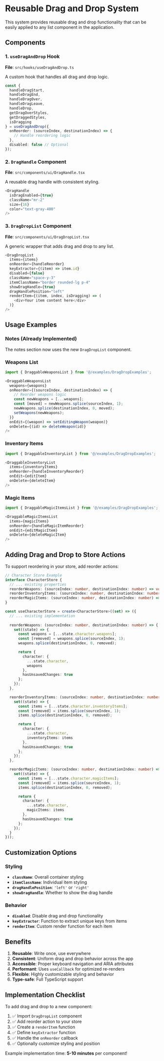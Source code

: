 # Reusable Drag and Drop System

This system provides reusable drag and drop functionality that can be easily applied to any list component in the application.

## Components

### 1. `useDragAndDrop` Hook
**File**: `src/hooks/useDragAndDrop.ts`

A custom hook that handles all drag and drop logic.

```typescript
const {
  handleDragStart,
  handleDragEnd,
  handleDragOver,
  handleDragLeave,
  handleDrop,
  getDragOverStyles,
  getDraggedStyles,
  isDragging
} = useDragAndDrop({
  onReorder: (sourceIndex, destinationIndex) => {
    // Handle reordering logic
  },
  disabled: false // Optional
});
```

### 2. `DragHandle` Component
**File**: `src/components/ui/DragHandle.tsx`

A reusable drag handle with consistent styling.

```typescript
<DragHandle 
  isDragEnabled={true}
  className="mr-2"
  size={16}
  color="text-gray-400"
/>
```

### 3. `DragDropList` Component
**File**: `src/components/ui/DragDropList.tsx`

A generic wrapper that adds drag and drop to any list.

```typescript
<DragDropList
  items={items}
  onReorder={handleReorder}
  keyExtractor={(item) => item.id}
  disabled={false}
  className="space-y-3"
  itemClassName="border rounded-lg p-4"
  showDragHandle={true}
  dragHandlePosition="left"
  renderItem={(item, index, isDragging) => (
    <div>Your item content here</div>
  )}
/>
```

## Usage Examples

### Notes (Already Implemented)
The notes section now uses the new `DragDropList` component.

### Weapons List
```typescript
import { DraggableWeaponsList } from '@/examples/DragDropExamples';

<DraggableWeaponsList
  weapons={weapons}
  onReorder={(sourceIndex, destinationIndex) => {
    // Reorder weapons logic
    const newWeapons = [...weapons];
    const [moved] = newWeapons.splice(sourceIndex, 1);
    newWeapons.splice(destinationIndex, 0, moved);
    setWeapons(newWeapons);
  }}
  onEdit={(weapon) => setEditingWeapon(weapon)}
  onDelete={(id) => deleteWeapon(id)}
/>
```

### Inventory Items
```typescript
import { DraggableInventoryList } from '@/examples/DragDropExamples';

<DraggableInventoryList
  items={inventoryItems}
  onReorder={handleInventoryReorder}
  onEdit={editItem}
  onDelete={deleteItem}
/>
```

### Magic Items
```typescript
import { DraggableMagicItemsList } from '@/examples/DragDropExamples';

<DraggableMagicItemsList
  items={magicItems}
  onReorder={handleMagicItemReorder}
  onEdit={editMagicItem}
  onDelete={deleteMagicItem}
/>
```

## Adding Drag and Drop to Store Actions

To support reordering in your store, add reorder actions:

```typescript
// Character Store Example
interface CharacterStore {
  // ... existing properties
  reorderWeapons: (sourceIndex: number, destinationIndex: number) => void;
  reorderInventoryItems: (sourceIndex: number, destinationIndex: number) => void;
  reorderMagicItems: (sourceIndex: number, destinationIndex: number) => void;
}

const useCharacterStore = create<CharacterStore>((set) => ({
  // ... existing implementation
  
  reorderWeapons: (sourceIndex: number, destinationIndex: number) => {
    set((state) => {
      const weapons = [...state.character.weapons];
      const [removed] = weapons.splice(sourceIndex, 1);
      weapons.splice(destinationIndex, 0, removed);

      return {
        character: {
          ...state.character,
          weapons
        },
        hasUnsavedChanges: true
      };
    });
  },

  reorderInventoryItems: (sourceIndex: number, destinationIndex: number) => {
    set((state) => {
      const items = [...state.character.inventoryItems];
      const [removed] = items.splice(sourceIndex, 1);
      items.splice(destinationIndex, 0, removed);

      return {
        character: {
          ...state.character,
          inventoryItems: items
        },
        hasUnsavedChanges: true
      };
    });
  },

  reorderMagicItems: (sourceIndex: number, destinationIndex: number) => {
    set((state) => {
      const items = [...state.character.magicItems];
      const [removed] = items.splice(sourceIndex, 1);
      items.splice(destinationIndex, 0, removed);

      return {
        character: {
          ...state.character,
          magicItems: items
        },
        hasUnsavedChanges: true
      };
    });
  }
}));
```

## Customization Options

### Styling
- **`className`**: Overall container styling
- **`itemClassName`**: Individual item styling
- **`dragHandlePosition`**: `'left'` or `'right'`
- **`showDragHandle`**: Whether to show the drag handle

### Behavior
- **`disabled`**: Disable drag and drop functionality
- **`keyExtractor`**: Function to extract unique keys from items
- **`renderItem`**: Custom render function for each item

## Benefits

1. **Reusable**: Write once, use everywhere
2. **Consistent**: Uniform drag and drop behavior across the app
3. **Accessible**: Proper keyboard navigation and ARIA attributes
4. **Performant**: Uses `useCallback` for optimized re-renders
5. **Flexible**: Highly customizable styling and behavior
6. **Type-safe**: Full TypeScript support

## Implementation Checklist

To add drag and drop to a new component:

1. ✅ Import `DragDropList` component
2. ✅ Add reorder action to your store
3. ✅ Create a `renderItem` function
4. ✅ Define `keyExtractor` function
5. ✅ Handle the `onReorder` callback
6. ✅ Optionally customize styling and position

Example implementation time: **5-10 minutes** per component! 